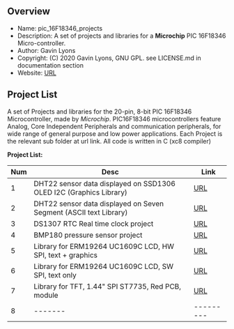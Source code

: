 Overview
--------------------------------------------
* Name: pic_16F18346_projects
* Description: A set of projects and libraries for a **Microchip** 
 PIC 16F18346 Micro-controller.
* Author: Gavin Lyons 
* Copyright: (C) 2020 Gavin Lyons, GNU GPL. see LICENSE.md in documentation section
* Website: [URL](https://gavinlyonsrepo.github.io/)

Project List
-----------------------------------------
A set of Projects and libraries for the 20-pin, 8-bit PIC 16F18346 Microcontroller,
made by *Microchip*.  PIC16F18346 microcontrollers feature Analog, Core Independent Peripherals and communication peripherals, for wide range of general purpose and low power applications. 
Each Project is the relevant sub folder at url link. All code is written in C (xc8 compiler)

**Project List:**

| Num | Desc | Link |
| --- | --- | --- |
| 1 | DHT22 sensor data displayed on SSD1306 OLED I2C (Graphics Library)  | [URL](projects/oled_dht22_graph) |
| 2 |  DHT22 sensor data displayed on Seven Segment (ASCII text Library)  | [URL](projects/7seg_dht22) |
| 3 |  DS1307 RTC Real time clock project | [URL](projects/ds1307) |
| 4 |  BMP180 pressure sensor project | [URL](projects/bmp180) |
| 5 |  Library for ERM19264 UC1609C LCD, HW SPI, text + graphics | [URL](projects/uc1609) |
| 6 |  Library for ERM19264 UC1609C LCD, SW SPI, text only | [URL](projects/uc1609_text) |
| 7 |  Library for TFT, 1.44" SPI ST7735, Red PCB, module  | [URL](projects/ST7735) |
| 8 |  ------- |--------- |



